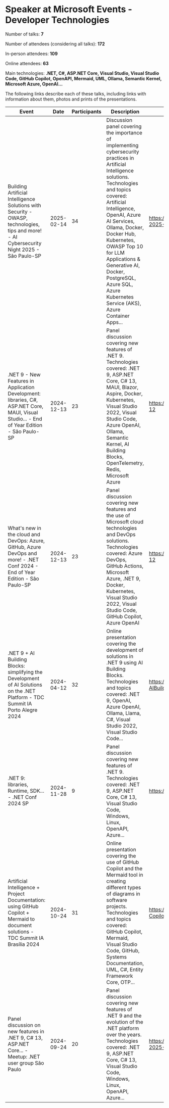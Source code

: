 # Speaker at Microsoft Events - Developer Technologies

Number of talks: **7**

Number of attendees (considering all talks): **172**

In-person attendees: **109**

Online attendees: **63**

Main technologies: **.NET, C#, ASP.NET Core, Visual Studio, Visual Studio Code, GitHub Copilot, OpenAPI, Mermaid, UML, Ollama, Semantic Kernel, Microsoft Azure, OpenAI...**

The following links describe each of these talks, including links with information about them, photos and prints of the presentations.

| Event | Date | Participants | Description | Link |
| ------------| ---- | ------------ | ---- | ---- |
| Building Artificial Intelligence Solutions with Security - OWASP, technologies, tips and more! - AI Cybersecurity Night 2025 - São Paulo-SP | 2025-02-14 | 34 | Discussion panel covering the importance of implementing cybersecurity practices in Artificial Intelligence solutions.<br/>Technologies and topics covered: Artificial Intelligence, OpenAI, Azure AI Services, Ollama, Docker, Docker Hub, Kubernetes, OWASP Top 10 for LLM Applications & Generative AI, Docker, PostgreSQL, Azure SQL, Azure Kubernetes Service (AKS), Azure Container Apps... | https://github.com/DotNetSP/AICybersecurityNight-2025-02 |
| .NET 9 - New Features in Application Development: libraries, C#, ASP.NET Core, MAUI, Visual Studio... - End of Year Edition - São Paulo-SP | 2024-12-13 | 23 | Panel discussion covering new features of .NET 9.<br/>Technologies covered: .NET 9, ASP.NET Core, C# 13, MAUI, Blazor, Aspire, Docker, Kubernetes, Visual Studio 2022, Visual Studio Code, Azure OpenAI, Ollama, Semantic Kernel, AI Building Blocks, OpenTelemetry, Redis, Microsoft Azure | https://github.com/DotNetSP/Dotnet-Conf-2024-12 |
| What's new in the cloud and DevOps: Azure, GitHub, Azure DevOps and more! - .NET Conf 2024 - End of Year Edition - São Paulo-SP | 2024-12-13 | 23 | Panel discussion covering new features and the use of Microsoft cloud technologies and DevOps solutions.<br/>Technologies covered: Azure DevOps, GitHub Actions, Microsoft Azure, .NET 9, Docker, Kubernetes, Visual Studio 2022, Visual Studio Code, GitHub Copilot, Azure OpenAI | https://github.com/DotNetSP/Dotnet-Conf-2024-12 |
| .NET 9 + AI Building Blocks: simplifying the Development of AI Solutions on the .NET Platform - TDC Summit IA Porto Alegre 2024 | 2024-04-12 | 32 | Online presentation covering the development of solutions in .NET 9 using AI Building Blocks.<br/>Technologies and topics covered: .NET 9, OpenAI, Azure OpenAI, Ollama, Llama, C#, Visual Studio 2022, Visual Studio Code... | https://github.com/renatogroffe/DotNet9-AIBuildingBlocks_TDC-PortoAlegre-2024-12
| .NET 9: libraries, Runtime, SDK... - .NET Conf 2024 SP | 2024-11-28 | 9 | Panel discussion covering new features of .NET 9.<br/>Technologies covered: .NET 9, ASP.NET Core, C# 13, Visual Studio Code, Windows, Linux, OpenAPI, Azure... | https://github.com/renatogroffe/DotNet9_2024-11 |
| Artificial Intelligence + Project Documentation: using GitHub Copilot + Mermaid to document solutions - TDC Summit IA Brasília 2024 | 2024-10-24 | 31 | Online presentation covering the use of GitHub Copilot and the Mermaid tool in creating different types of diagrams in software projects.<br/>Technologies and topics covered: GitHub Copilot, Mermaid, Visual Studio Code, GitHub, Systems Documentation, UML, C#, Entity Framework Core, OTP... | https://github.com/renatogroffe/Mermaid-Copilot_TDCSummitIABrasilia |
| Panel discussion on new features in .NET 9, C# 13, ASP.NET Core... - Meetup: .NET user group São Paulo | 2024-09-24 | 20 | Panel discussion covering new features of .NET 9 and the evolution of the .NET platform over the years.<br/>Technologies covered: .NET 9, ASP.NET Core, C# 13, Visual Studio Code, Windows, Linux, OpenAPI, Azure... | https://github.com/renatogroffe/DotNetUserGroup-2025-09 |